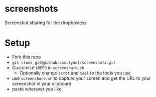 # screenshots
Screenshot sharing for the dropboxless

Setup
==
* Fork this repo
* `git clone git@github.com:[you]/screenshots.git`
* Customize `$REPO` in `screenshare.sh`
   * Optionally change `scrot` and `xsel` to the tools you use
* use `screenshare.sh` to capture your screen and get the URL to your screenshot in your clipboard
* paste wherever you like
